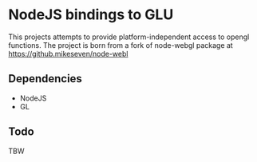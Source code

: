 NodeJS bindings to GLU
=======================

This projects attempts to provide platform-independent access to opengl functions.
The project is born from a fork of node-webgl package at https://github.mikeseven/node-webl

Dependencies
------------
- NodeJS
- GL

Todo
----

TBW



